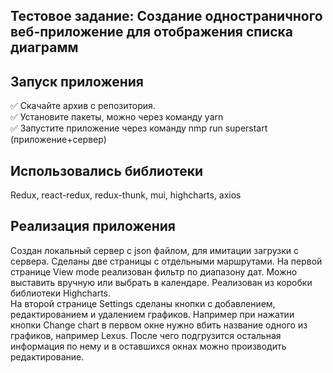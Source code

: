 ## Теcтовое задание: Создание одностраничного веб-приложение для отображения списка диаграмм

## Запуск приложения
:white_check_mark: Скачайте архив с репозитория.  
:white_check_mark: Установите пакеты, можно через команду yarn   
:white_check_mark: Запустите приложение через команду 
nmp run superstart (приложение+сервер)  

## Использовались библиотеки
Redux, react-redux, redux-thunk, mui, highcharts, axios

## Реализация приложения
Создан локальный сервер с json файлом, для имитации загрузки с сервера. Сделаны две страницы с отдельными маршрутами. На первой странице View mode реализован фильтр по диапазону дат. Можно выставить вручную или выбрать в календаре. Реализован из коробки библиотеки Highcharts.  
На второй странице Settings сделаны кнопки с добавлением, редактированием и удалением графиков. Например при нажатии кнопки Change chart в первом окне нужно вбить название одного из графиков, например Lexus. После чего подгрузится остальная информация по нему и в оставшихся окнах можно производить редактирование.


